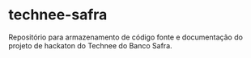 # technee-safra
Repositório para armazenamento de código fonte e documentação do projeto de hackaton do Technee do Banco Safra.
